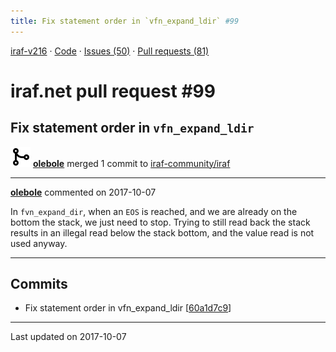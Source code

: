 ```yaml
---
title: Fix statement order in `vfn_expand_ldir` #99
---
```


[iraf-v216](/iraf-v216) · [Code](https://github.com/iraf-community/iraf/tree/iraf-v216) · [Issues (50)](/iraf-v216/issues) · [Pull requests (81)](/iraf-v216/issues/pulls)

# iraf.net pull request #99
## Fix statement order in `vfn_expand_ldir`
![merge](git-merge.svg) **[olebole](https://github.com/olebole)** merged 1 commit to [iraf-community/iraf](https://github.com/iraf-community/iraf/)

- - - -

**[olebole](https://github.com/olebole)** commented on 2017-10-07

In `fvn_expand_dir`, when an `EOS` is reached, and we are already on the bottom the stack, we just need to stop. Trying to still read back the stack results in an illegal read below the stack bottom, and the value read is not used anyway.
- - - -

## Commits

* Fix statement order in vfn_expand_ldir [[60a1d7c9](https://github.com/iraf-community/iraf/commit/60a1d7c92090206fe19a18e85d132b95e8ea7d09)]

- - - -

Last updated on 2017-10-07
